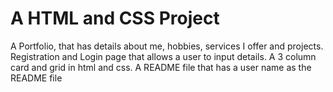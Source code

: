 
# A HTML and CSS Project

A Portfolio, that has details about me, hobbies, services I offer and projects. 
Registration and Login page that allows a user to input details.
A 3 column card and grid in html and css. 
A README file that has a user name as the README file
